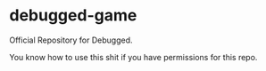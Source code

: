 # debugged-game
Official Repository for Debugged.

You know how to use this shit if you have permissions for this repo.
